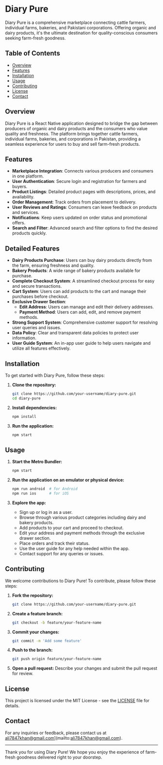 # Diary Pure

Diary Pure is a comprehensive marketplace connecting cattle farmers, individual farms, bakeries, and Pakistani corporations. Offering organic and dairy products, it's the ultimate destination for quality-conscious consumers seeking farm-fresh goodness.

## Table of Contents

- [Overview](#overview)
- [Features](#features)
- [Installation](#installation)
- [Usage](#usage)
- [Contributing](#contributing)
- [License](#license)
- [Contact](#contact)

## Overview

Diary Pure is a React Native application designed to bridge the gap between producers of organic and dairy products and the consumers who value quality and freshness. The platform brings together cattle farmers, individual farms, bakeries, and corporations in Pakistan, providing a seamless experience for users to buy and sell farm-fresh products.

## Features

- **Marketplace Integration**: Connects various producers and consumers in one platform.
- **User Authentication**: Secure login and registration for farmers and buyers.
- **Product Listings**: Detailed product pages with descriptions, prices, and availability.
- **Order Management**: Track orders from placement to delivery.
- **User Reviews and Ratings**: Consumers can leave feedback on products and services.
- **Notifications**: Keep users updated on order status and promotional offers.
- **Search and Filter**: Advanced search and filter options to find the desired products quickly.

## Detailed Features

- **Dairy Products Purchase**: Users can buy dairy products directly from the farm, ensuring freshness and quality.
- **Bakery Products**: A wide range of bakery products available for purchase.
- **Complete Checkout System**: A streamlined checkout process for easy and secure transactions.
- **Cart System**: Users can add products to the cart and manage their purchases before checkout.
- **Exclusive Drawer Section**:
  - **Edit Address**: Users can manage and edit their delivery addresses.
  - **Payment Method**: Users can add, edit, and remove payment methods.
- **Strong Support System**: Comprehensive customer support for resolving user queries and issues.
- **Data Policy**: Clear and transparent data policies to protect user information.
- **User Guide System**: An in-app user guide to help users navigate and utilize all features effectively.

## Installation

To get started with Diary Pure, follow these steps:

1. **Clone the repository:**
   ```sh
   git clone https://github.com/your-username/diary-pure.git
   cd diary-pure
   ```

2. **Install dependencies:**
   ```sh
   npm install
   ```

3. **Run the application:**
   ```sh
   npm start
   ```

## Usage

1. **Start the Metro Bundler:**
   ```sh
   npm start
   ```

2. **Run the application on an emulator or physical device:**
   ```sh
   npm run android  # for Android
   npm run ios      # for iOS
   ```

3. **Explore the app:**
   - Sign up or log in as a user.
   - Browse through various product categories including dairy and bakery products.
   - Add products to your cart and proceed to checkout.
   - Edit your address and payment methods through the exclusive drawer section.
   - Place orders and track their status.
   - Use the user guide for any help needed within the app.
   - Contact support for any queries or issues.

## Contributing

We welcome contributions to Diary Pure! To contribute, please follow these steps:

1. **Fork the repository:**
   ```sh
   git clone https://github.com/your-username/diary-pure.git
   ```

2. **Create a feature branch:**
   ```sh
   git checkout -b feature/your-feature-name
   ```

3. **Commit your changes:**
   ```sh
   git commit -m 'Add some feature'
   ```

4. **Push to the branch:**
   ```sh
   git push origin feature/your-feature-name
   ```

5. **Open a pull request:** Describe your changes and submit the pull request for review.

## License

This project is licensed under the MIT License - see the [LICENSE](LICENSE) file for details.

## Contact

For any inquiries or feedback, please contact us at ali7847khan@gmail.com](mailto:ali7847khan@gmail.com).

---

Thank you for using Diary Pure! We hope you enjoy the experience of farm-fresh goodness delivered right to your doorstep.
